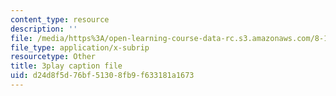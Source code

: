 ```yaml
---
content_type: resource
description: ''
file: /media/https%3A/open-learning-course-data-rc.s3.amazonaws.com/8-13-14-experimental-physics-i-ii-junior-lab-fall-2016-spring-2017/d24d8f5d76bf51308fb9f633181a1673_pGqJkKxpBl0.vtt
file_type: application/x-subrip
resourcetype: Other
title: 3play caption file
uid: d24d8f5d-76bf-5130-8fb9-f633181a1673
---
```

